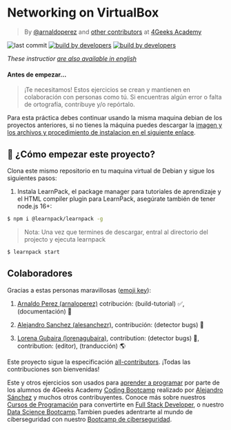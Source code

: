 <!-- hide -->
# Networking on VirtualBox

> By [@arnaldoperez](https://github.com/arnaldoperez) and [other contributors](https://github.com/4GeeksAcademy/update-script-cron-task-debian/contributors) at [4Geeks Academy](https://4geeksacademy.co/)

![last commit](https://img.shields.io/github/last-commit/4geeksacademy/installing-windows-on-virtual-machine)
[![build by developers](https://img.shields.io/badge/build_by-Developers-blue)](https://4geeks.com)
[![build by developers](https://img.shields.io/twitter/follow/4geeksacademy?style=social&logo=twitter)](https://twitter.com/4geeksacademy)

*These instructior [are also available in english](https://github.com/4GeeksAcademy/update-script-cron-task-debian/blob/master/README.md)*

#### Antes de empezar...

> ¡Te necesitamos! Estos ejercicios se crean y mantienen en colaboración con personas como tú. Si encuentras algún error o falta de ortografía, contribuye y/o repórtalo.
<!-- endhide -->

Para esta práctica debes continuar usando la misma maquina debian de los proyectos anteriores, si no tienes la máquina puedes descargar la [imagen y los archivos y procedimiento de instalacion en el siguiente enlace](https://4geeks.com/docs/start/cybersecurity-virtual-machines#debian-virtual-machine).

<onlyfor saas="true" withBanner="true">

## 🌱 ¿Cómo empezar este proyecto?

Clona este mismo repositorio en tu maquina virtual de Debian y sigue los siguientes pasos:

1. Instala LearnPack, el package manager para tutoriales de aprendizaje y el HTML compiler plugin para LearnPack, asegúrate también de tener node.js 16+:

```bash
$ npm i @learnpack/learnpack -g
```

> Nota: Una vez que termines de descargar, entral al directorio del projecto y ejecuta learnpack

```bash
$ learnpack start

```

</onlyfor>

<!-- hide -->

## Colaboradores
 
Gracias a estas personas maravillosas ([emoji key](https://github.com/kentcdodds/all-contributors#emoji-key)):

1. [Arnaldo Perez (arnaloperez)](https://github.com/arnaloperez) cotribución: (build-tutorial) ✅, (documentación) 📖
  
2. [Alejandro Sanchez (alesanchezr)](https://github.com/alesanchezr),  contribución: (detector bugs) 🐛

3. [Lorena Gubaira (lorenagubaira)](https://github.com/lorenagubaira), contribution: (detector bugs) 🐛, contribution: (editor), (tranducción) 🌎

Este proyecto sigue la especificación [all-contributors](https://github.com/kentcdodds/all-contributors). ¡Todas las contribuciones son bienvenidas!

Este y otros ejercicios son usados para [aprender a programar](https://4geeksacademy.com/es/aprender-a-programar/aprender-a-programar-desde-cero) por parte de los alumnos de 4Geeks Academy [Coding Bootcamp](https://4geeksacademy.com/us/coding-bootcamp) realizado por [Alejandro Sánchez](https://twitter.com/alesanchezr) y muchos otros contribuyentes. Conoce más sobre nuestros [Cursos de Programación](https://4geeksacademy.com/es/curso-de-programacion-desde-cero?lang=es) para convertirte en [Full Stack Developer](https://4geeksacademy.com/es/coding-bootcamps/desarrollador-full-stack/?lang=es), o nuestro [Data Science Bootcamp](https://4geeksacademy.com/es/coding-bootcamps/curso-datascience-machine-learning).Tambien puedes adentrarte al mundo de ciberseguridad con nuestro [Bootcamp de ciberseguridad](https://4geeksacademy.com/es/coding-bootcamps/curso-ciberseguridad). <!-- endhide -->
<!-- endhide -->